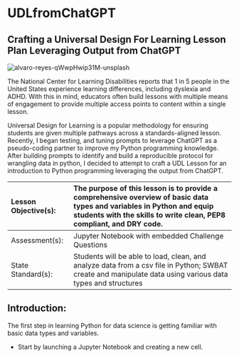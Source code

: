 # UDLfromChatGPT
## Crafting a Universal Design For Learning Lesson Plan Leveraging Output from ChatGPT
![alvaro-reyes-qWwpHwip31M-unsplash](https://user-images.githubusercontent.com/107881738/216852007-9e5901f8-bad3-49a7-873e-d1e9a73f814c.jpg)

The National Center for Learning Disabilities reports that 1 in 5 people in the United States experience learning differences, including dyslexia and ADHD. With this in mind, educators often build lessons with multiple means of engagement to provide multiple access points to content within a single lesson. 

Universal Design for Learning is a popular methodology for ensuring students are given multiple pathways across a standards-aligned lesson. 
Recently, I began testing, and tuning prompts to leverage ChatGPT as a pseudo-coding partner to improve my Python programming knowledge. After building prompts to identify and build a reproducible protocol for wrangling data in python, I decided to attempt to craft a UDL Lesson for an introduction to Python programming leveraging the output from ChatGPT.

|Lesson Objective(s):| The purpose of this lesson is to provide a comprehensive overview of basic data types and variables in Python and equip students with the skills to write clean, PEP8 compliant, and DRY code.                             |
|:-------------------|:--------------------------------------------------------------------------------|
|Assessment(s):      | Jupyter Notebook with embedded Challenge Questions                              |
|State Standard(s):  | Students will be able to load, clean, and analyze data from a csv file in Python; SWBAT create and manipulate data using various data types and structures|

## Introduction:

The first step in learning Python for data science is getting familiar with basic data types and variables. 

- Start by launching a Jupyter Notebook and creating a new cell.
